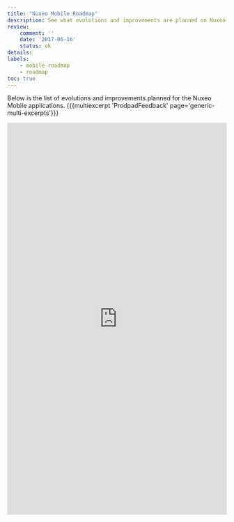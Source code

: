 ```yaml
---
title: "Nuxeo Mobile Roadmap"
description: See what evolutions and improvements are planned on Nuxeo Mobile
review:
    comment: ''
    date: '2017-06-16'
    status: ok
details:
labels:
    - mobile-roadmap
    - roadmap
toc: true
---
```


Below is the list of evolutions and improvements planned for the Nuxeo Mobile applications.
{{{multiexcerpt 'ProdpadFeedback' page='generic-multi-excerpts'}}}

<iframe src="https://ext.prodpad.com/ext/roadmap/5136621672bb96a4b1d09f8bd29c2759a24bbb9a" height="900" width="100%" frameborder="0"></iframe>
